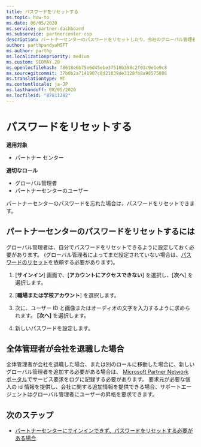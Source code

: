 ```yaml
---
title: パスワードをリセットする
ms.topic: how-to
ms.date: 06/05/2020
ms.service: partner-dashboard
ms.subservice: partnercenter-csp
description: パートナーセンターのパスワードをリセットしたり、会社のグローバル管理者から支援を受けたりする方法について説明します。また、新しいパートナーセンターのグローバル管理者を追加する方法についても説明します。
author: parthpandyaMSFT
ms.author: parthp
ms.localizationpriority: medium
ms.custom: SEOMAY.20
ms.openlocfilehash: f8618e6b75e6d45ebe37510b398c2f03c9e1e9c8
ms.sourcegitcommit: 37b0b2a7141907c8d21839de3128fb8a98575886
ms.translationtype: MT
ms.contentlocale: ja-JP
ms.lasthandoff: 08/05/2020
ms.locfileid: "87811282"
---
```

# <a name="reset-my-password"></a>パスワードをリセットする

**適用対象**

- パートナー センター
 
**適切なロール**

- グローバル管理者
- パートナーセンターのユーザー


パートナーセンターのパスワードを忘れた場合は、パスワードをリセットできます。

## <a name="to-reset-your-partner-center-password"></a>パートナーセンターのパスワードをリセットするには

グローバル管理者は、自分でパスワードをリセットできるように設定しておく必要があります。 (グローバル管理者によってまだ設定されていない場合は、[パスワードのリセット](reset-a-user-password.md)を依頼する必要があります)。

1. [**サインイン**] 画面で、[**アカウントにアクセスできない**] を選択し、[**次へ**] を選択します。

2. [**職場または学校アカウント**] を選択します。

3. 次に、ユーザー ID と画像またはオーディオの文字を入力するように求められます。 **[次へ]** を選択します。

4. 新しいパスワードを設定します。

## <a name="if-your-global-admin-has-left-the-company"></a>全体管理者が会社を退職した場合

全体管理者が会社を退職した場合、または別のロールに移動した場合に、新しいグローバル管理者を追加する必要がある場合は、 [Microsoft Partner Network ポータル](https://partner.microsoft.com/commercial#/)でサービス要求をログに記録する必要があります。 要求元が必要な個人の id 情報を提供し、会社に関する追加情報を提供できる場合、サポートエージェントはグローバル管理者にユーザーの昇格を要求できます。

## <a name="next-steps"></a>次のステップ

- [パートナーセンターにサインインできず、パスワードをリセットする必要がある場合](unable-to-sign-in.md)